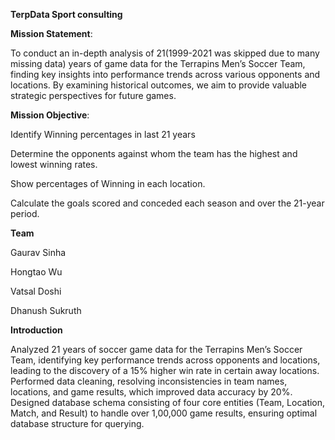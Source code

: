 **TerpData Sport consulting**

**Mission Statement**:

To conduct an in-depth analysis of 21(1999-2021 was skipped due to many missing data) years of game data for the Terrapins Men’s Soccer Team, finding key insights into performance trends across various opponents and locations. By examining historical outcomes, we aim to provide valuable strategic perspectives for future games.

**Mission Objective**:

Identify Winning percentages in last 21 years

Determine the opponents against whom the team has the highest and lowest winning rates.

Show percentages of Winning in each location.

Calculate the goals scored and conceded each season and over the 21-year period.

**Team**

Gaurav Sinha

Hongtao Wu

Vatsal Doshi

Dhanush Sukruth

**Introduction**

Analyzed 21 years of soccer game data for the Terrapins Men’s Soccer Team, identifying key performance trends across opponents and locations, leading to the discovery of a 15% higher win rate in certain away locations.
Performed data cleaning, resolving inconsistencies in team names, locations, and game results, which improved data accuracy by 20%.
Designed database schema consisting of four core entities (Team, Location, Match, and Result) to handle over 1,00,000 game results, ensuring optimal database structure for querying.


